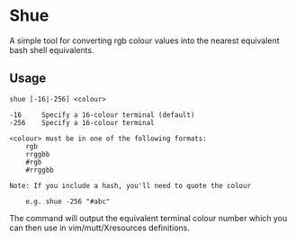 # Shue

A simple tool for converting rgb colour values into the nearest equivalent bash shell equivalents.

## Usage

    shue [-16|-256] <colour>

    -16     Specify a 16-colour terminal (default)
    -256    Specify a 16-colour terminal

    <colour> must be in one of the following formats:
        rgb
        rrggbb
        #rgb
        #rrggbb

    Note: If you include a hash, you'll need to quote the colour

        e.g. shue -256 "#abc"

The command will output the equivalent terminal colour number which you can then use in vim/mutt/Xresources definitions.
